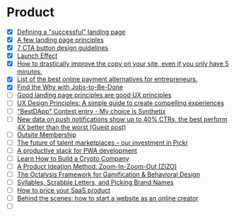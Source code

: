 # Product

- [x] [Defining a "successful" landing page](https://www.workhappy.net/2010/07/defining-a-successful-landing-page.html)
- [x] [A few landing page principles](https://www.workhappy.net/2010/07/landing-page-principles.html)
- [x] [7 CTA button design guidelines](https://uxdesign.cc/7-cta-button-design-guidelines-4cdc21c2c85a)
- [x] [Launch Effect](https://www.workhappy.net/2011/11/launch-effect.html)
- [x] [How to drastically improve the copy on your site, even if you only have 5 minutes.](https://www.workhappy.net/2013/05/how-you-can-drastically-improve-the-copy-on-your-site-even-if-you-only-have-5-minutes.html)
- [x] [List of the best online payment alternatives for entrepreneurs.](https://www.workhappy.net/2012/03/list-of-best-online-payment-alternatives-for-entrepreneurs.html)
- [x] [Find the Why with Jobs-to-Be-Done](https://shiftup.work/jobs-to-be-done/)
- [ ] [Good landing page principles are good UX principles](https://www.workhappy.net/2010/07/good-landing-page-principles-are-good-ux-principles-and-vice-versa.html)
- [ ] [UX Design Principles: A simple guide to create compelling experiences](https://uxplanet.org/ux-design-principles-a-book-for-aspiring-designers-42f5cf6a8e5e)
- [ ] ["BestDApp" Contest entry - My choice is Synthetix](https://www.publish0x.com/defi-opfi/bestdapp-contest-entry-my-choice-synthetix-xwrllp)
- [ ] [New data on push notifications show up to 40% CTRs, the best perform 4X better than the worst (Guest post)](https://andrewchen.co/new-data-on-push-notification-ctrs-shows-the-best-apps-perform-4x-better-than-the-worst-heres-why-guest-post/)
- [ ] [Outsite Membership](https://www.outsite.co/membership?ref=producthunt)
- [ ] [The future of talent marketplaces – our investment in Pickr](https://www.episode1.com/blog/seed-to-series-a-journey/the-future-of-talent-marketplaces-our-investment-in-pickr/)
- [ ] [A productive stack for PWA development](https://dev.to/kefranabg/a-productive-stack-for-pwa-development-27o)
- [ ] [Learn How to Build a Crypto Company](https://a16z.com/crypto-startup-school/)
- [ ] [A Product Ideation Method: Zoom-In-Zoom-Out (ZIZO)](https://medium.com/productschool/a-product-ideation-method-zoom-in-zoom-out-zizo-35c0403a5873)
- [ ] [The Octalysis Framework for Gamification & Behavioral Design](https://yukaichou.com/gamification-examples/octalysis-complete-gamification-framework/)
- [ ] [Syllables, Scrabble Letters, and Picking Brand Names](http://hopperanddropper.com/syllables-scrabble-letters-and-picking-brand-names/)
- [ ] [How to price your SaaS product](https://www.lennysnewsletter.com/p/saas-pricing-strategy)
- [ ] [Behind the scenes: how to start a website as an online creator](https://nesslabs.com/online-creator-website)
- [ ] []()
